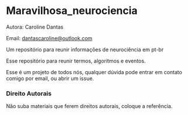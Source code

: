 # Maravilhosa_neurociencia

Autora: Caroline Dantas

Email: dantascaroline@outlook.com

Um repositório para reunir informações de neurociência em pt-br

Esse repositório para reunir termos, algoritmos e eventos.

Esse é um projeto de todos nós, qualquer dúvida pode entrar em contato comigo por email, ou abrir um issue.

### Direito Autorais

Não suba materiais que ferem direitos autorais, coloque a referência.
